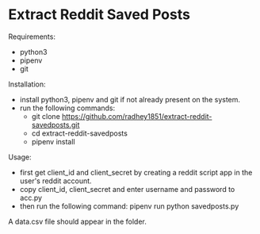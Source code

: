 Extract Reddit Saved Posts
===========================

Requirements:
- python3
- pipenv
- git

Installation:
- install python3, pipenv and git if not already present on the system.
- run the following commands:
   - git clone https://github.com/radhey1851/extract-reddit-savedposts.git
   - cd extract-reddit-savedposts
   - pipenv install

Usage:
- first get client_id and client_secret by creating a reddit script app in the
  user's reddit account.
- copy client_id, client_secret and enter username and password to acc.py
- then run the following command:
    pipenv run python savedposts.py

A data.csv file should appear in the folder.

